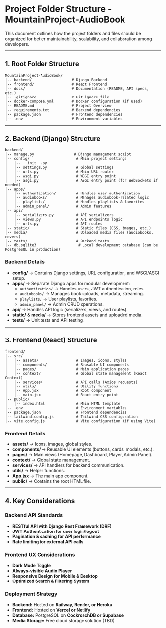 # Project Folder Structure - MountainProject-AudioBook

This document outlines how the project folders and files should be organized for better maintainability, scalability, and collaboration among developers.

---

## **1. Root Folder Structure**
```
MountainProject-AudioBook/
│-- backend/                  # Django Backend
│-- frontend/                 # React Frontend
│-- docs/                     # Documentation (README, API specs, etc.)
│-- .gitignore                # Git ignore file
│-- docker-compose.yml        # Docker configuration (if used)
│-- README.md                 # Project Overview
│-- requirements.txt          # Backend dependencies
│-- package.json              # Frontend dependencies
│-- .env                      # Environment variables
```

---

## **2. Backend (Django) Structure**
```
backend/
│-- manage.py                  # Django management script
│-- config/                     # Main project settings
│   │-- __init__.py
│   │-- settings.py             # Global settings
│   │-- urls.py                 # Main URL router
│   │-- wsgi.py                 # WSGI entry point
│   │-- asgi.py                 # ASGI entry point (for WebSockets if needed)
│-- apps/
│   │-- authentication/         # Handles user authentication
│   │-- audiobooks/             # Manages audiobook-related logic
│   │-- playlists/              # Handles playlists & favorites
│   │-- admin_panel/            # Admin features
│-- api/
│   │-- serializers.py          # API serializers
│   │-- views.py                # API endpoints logic
│   │-- urls.py                 # API routes
│-- static/                     # Static files (CSS, images, etc.)
│-- media/                      # Uploaded media files (audiobooks, covers)
│-- tests/                      # Backend tests
│-- db.sqlite3                   # Local development database (can be PostgreSQL in production)
```

### **Backend Details**
- **config/** → Contains Django settings, URL configuration, and WSGI/ASGI setup.
- **apps/** → Separate Django apps for modular development:
  - `authentication/` → Handles users, JWT authentication, roles.
  - `audiobooks/` → Manages book uploads, metadata, streaming.
  - `playlists/` → User playlists, favorites.
  - `admin_panel/` → Admin CRUD operations.
- **api/** → Handles API logic (serializers, views, and routes).
- **static/** & **media/** → Stores frontend assets and uploaded media.
- **tests/** → Unit tests and API testing.

---

## **3. Frontend (React) Structure**
```
frontend/
│-- src/
│   │-- assets/                 # Images, icons, styles
│   │-- components/             # Reusable UI components
│   │-- pages/                  # Main application pages
│   │-- context/                # Global state management (React Context)
│   │-- services/               # API calls (Axios requests)
│   │-- utils/                  # Utility functions
│   │-- App.jsx                 # Root component
│   │-- main.jsx                # React entry point
│-- public/
│   │-- index.html              # Main HTML template
│-- .env                        # Environment variables
│-- package.json                # Frontend dependencies
│-- tailwind.config.js          # Tailwind CSS configuration
│-- vite.config.js              # Vite configuration (if using Vite)
```

### **Frontend Details**
- **assets/** → Icons, images, global styles.
- **components/** → Reusable UI elements (buttons, cards, modals, etc.).
- **pages/** → Main views (Homepage, Dashboard, Player, Admin Panel).
- **context/** → Global state management.
- **services/** → API handlers for backend communication.
- **utils/** → Helper functions.
- **App.jsx** → The main app component.
- **public/** → Contains the root HTML file.

---

## **4. Key Considerations**
### **Backend API Standards**
- **RESTful API with Django Rest Framework (DRF)**
- **JWT Authentication for user login/logout**
- **Pagination & caching for API performance**
- **Rate limiting for external API calls**

### **Frontend UX Considerations**
- **Dark Mode Toggle**
- **Always-visible Audio Player**
- **Responsive Design for Mobile & Desktop**
- **Optimized Search & Filtering System**

### **Deployment Strategy**
- **Backend:** Hosted on **Railway, Render, or Heroku**
- **Frontend:** Hosted on **Vercel or Netlify**
- **Database:** PostgreSQL on **CockroachDB or Supabase**
- **Media Storage:** Free cloud storage solution (TBD)